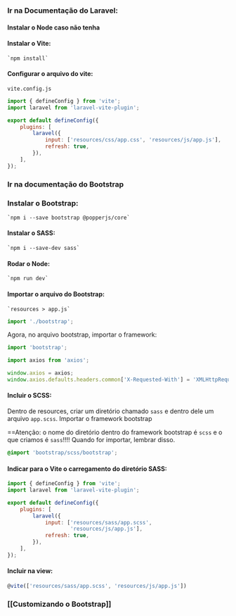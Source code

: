 
### Ir na Documentação do Laravel:

#### Instalar o Node caso não tenha

#### Instalar o Vite:
	
	`npm install`

#### Configurar o arquivo do vite:

`vite.config.js`

```js
import { defineConfig } from 'vite';
import laravel from 'laravel-vite-plugin';

export default defineConfig({
    plugins: [
        laravel({
            input: ['resources/css/app.css', 'resources/js/app.js'],
            refresh: true,
        }),
    ],
});
```

### Ir na documentação do Bootstrap

### Instalar o Bootstrap:

	`npm i --save bootstrap @popperjs/core`

#### Instalar o SASS:

	`npm i --save-dev sass`

#### Rodar o Node:

	`npm run dev`

#### Importar o arquivo do Bootstrap:

	`resources > app.js`
	
```js
import './bootstrap';
```

Agora, no arquivo bootstrap, importar o framework:

```js
import 'bootstrap';

import axios from 'axios';

window.axios = axios;
window.axios.defaults.headers.common['X-Requested-With'] = 'XMLHttpRequest';
```

#### Incluir o SCSS:

Dentro de resources, criar um diretório chamado `sass` e dentro dele um arquivo `app.scss`.
Importar o framework bootstrap

==Atenção: o nome do diretório dentro do framework bootstrap é `scss` e o que criamos  é `sass`!!!! Quando for importar, lembrar disso.

```css
@import 'bootstrap/scss/bootstrap';
```


#### Indicar para o Vite o carregamento do diretório SASS:

```js
import { defineConfig } from 'vite';
import laravel from 'laravel-vite-plugin';

export default defineConfig({
    plugins: [
        laravel({
            input: ['resources/sass/app.scss',
                    'resources/js/app.js'],
            refresh: true,
        }),
    ],
});
```

#### Incluir na view:

```js
@vite(['resources/sass/app.scss', 'resources/js/app.js'])
```

### [[Customizando o Bootstrap]]